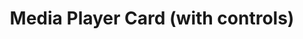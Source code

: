 ---
title: Media Player Card (with controls)
name: card_media_player_with_controls
category: card
explanation: |-
  With the `card_media_player_with_controls` you have the state of your media_player and on the second line PREVIOUS / PLAY-PAUSE / NEXT to control it
image_path: "/assets/images/card_media_controls.png"
internal: false
generator_install: true
generator_example: true
generator_button: true
variables:
  - name: ulm_card_media_player_with_controls_entity
    type: variable
    example: media_player.livingroom_shield
    required: true
    explanation: "The entity of the media player"
  - name: ulm_card_media_player_with_controls_name
    type: variable
    example: Living room Media Player
    required: false 
    explanation: "The name of the media player (only displayed when off)"
yaml: |-
  - type: 'custom:button-card'
    template: 
      - card_media_player_with_controls
    variables:
      ulm_card_media_player_with_controls_name: "Livingroom Shield"
      ulm_card_media_player_with_controls_entity: media_player.livingroom_shield
ui: |-
  type: 'custom:button-card'
  template: 
    - card_media_player_with_controls
  variables:
    ulm_card_media_player_with_controls_name: "Livingroom Shield"
    ulm_card_media_player_with_controls_entity: media_player.livingroom_shield
code: |-
  card_media_player_with_controls:
    variables:
      ulm_card_media_player_with_controls_name: "No name set"
    triggers_update:
      - "[[[ ulm_card_media_player_with_controls_entity ]]]"
    styles:
      grid:
        - grid-template-areas: '"item1" "item2"'
        - grid-template-columns: 1fr
        - grid-template-rows: min-content  min-content
        - row-gap: 12px
      card:
        - border-radius: var(--border-radius)
        - box-shadow: var(--box-shadow)
        - padding: 12px
    custom_fields:
      item1:
        card:
          type: 'custom:button-card'
          template:
            - ulm_language_variables
            - card_media_player
          tap_action:
            action: more-info
          entity: '[[[ return variables.ulm_card_media_player_with_controls_entity ]]]'
          name: '[[[ return variables.ulm_card_media_player_with_controls_name ]]]'
          styles:
            card:
              - box-shadow: none
              - padding: 0px
      item2:
        card:
          type: 'custom:button-card'
          template: list_items
          custom_fields:
            item1:
              card:
                type: 'custom:button-card'
                template: widget_icon
                tap_action:
                  action: call-service
                  service: media_player.media_previous_track
                  service_data:
                    entity_id: '[[[ return variables.ulm_card_media_player_with_controls_entity ]]]'
                icon: 'mdi:skip-previous'
            item2:
              card:
                type: 'custom:button-card'
                template: widget_icon
                entity: '[[[ return variables.ulm_card_media_player_with_controls_entity ]]]'
                tap_action:
                  action: call-service
                  service: media_player.media_play_pause
                  service_data:
                    entity_id: '[[[ return variables.ulm_card_media_player_with_controls_entity ]]]'
                icon: 'mdi:pause'
                state:
                  - value: paused
                    icon: 'mdi:play'
                  - value: 'off'
                    icon: 'mdi:play'
            item3:
              card:
                type: 'custom:button-card'
                template: widget_icon
                tap_action:
                  action: call-service
                  service: media_player.media_next_track
                  service_data:
                    entity_id: '[[[ return entity.ulm_card_media_player_with_controls_entity ]]]'
                icon: 'mdi:skip-next'
---
